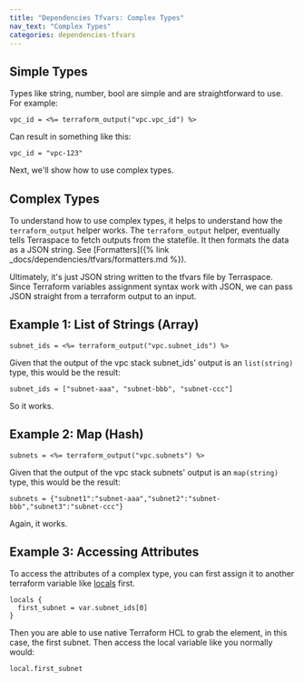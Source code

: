 ```yaml
---
title: "Dependencies Tfvars: Complex Types"
nav_text: "Complex Types"
categories: dependencies-tfvars
---
```


## Simple Types

Types like string, number, bool are simple and are straightforward to use.  For example:

    vpc_id = <%= terraform_output("vpc.vpc_id") %>

Can result in something like this:

    vpc_id = "vpc-123"

Next, we'll show how to use complex types.

## Complex Types

To understand how to use complex types, it helps to understand how the `terraform_output` helper works.  The `terraform_output` helper, eventually tells Terraspace to fetch outputs from the statefile. It then formats the data as a JSON string. See [Formatters]({% link _docs/dependencies/tfvars/formatters.md %}).

Ultimately, it's just JSON string written to the tfvars file by Terraspace. Since Terraform variables assignment syntax work with JSON, we can pass JSON straight from a terraform output to an input.

## Example 1: List of Strings (Array)

    subnet_ids = <%= terraform_output("vpc.subnet_ids") %>

Given that the output of the vpc stack subnet_ids' output is an `list(string)` type, this would be the result:

    subnet_ids = ["subnet-aaa", "subnet-bbb", "subnet-ccc"]

So it works.

## Example 2: Map (Hash)

    subnets = <%= terraform_output("vpc.subnets") %>

Given that the output of the vpc stack subnets' output is an `map(string)` type, this would be the result:

    subnets = {"subnet1":"subnet-aaa","subnet2":"subnet-bbb","subnet3":"subnet-ccc"}

Again, it works.

## Example 3: Accessing Attributes

To access the attributes of a complex type, you can first assign it to another terraform variable like [locals](https://www.terraform.io/docs/configuration/locals.html) first.

    locals {
      first_subnet = var.subnet_ids[0]
    }

Then you are able to use native Terraform HCL to grab the element, in this case, the first subnet. Then access the local variable like you normally would:

    local.first_subnet

